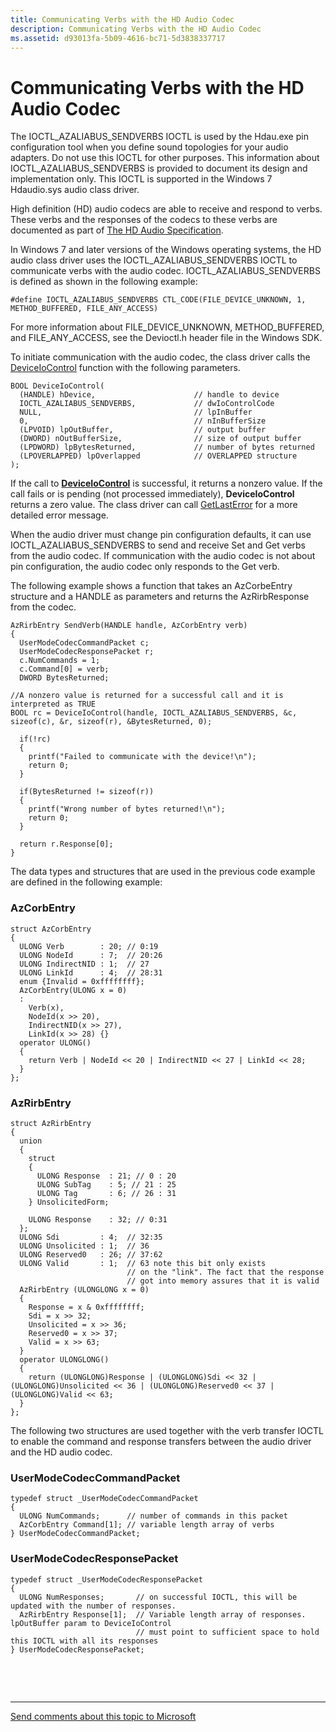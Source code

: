 ```yaml
---
title: Communicating Verbs with the HD Audio Codec
description: Communicating Verbs with the HD Audio Codec
ms.assetid: d93013fa-5b09-4616-bc71-5d3838337717
---
```


# Communicating Verbs with the HD Audio Codec


The IOCTL\_AZALIABUS\_SENDVERBS IOCTL is used by the Hdau.exe pin configuration tool when you define sound topologies for your audio adapters. Do not use this IOCTL for other purposes. This information about IOCTL\_AZALIABUS\_SENDVERBS is provided to document its design and implementation only. This IOCTL is supported in the Windows 7 Hdaudio.sys audio class driver.

High definition (HD) audio codecs are able to receive and respond to verbs. These verbs and the responses of the codecs to these verbs are documented as part of [The HD Audio Specification](http://go.microsoft.com/fwlink/p/?linkid=169394).

In Windows 7 and later versions of the Windows operating systems, the HD audio class driver uses the IOCTL\_AZALIABUS\_SENDVERBS IOCTL to communicate verbs with the audio codec. IOCTL\_AZALIABUS\_SENDVERBS is defined as shown in the following example:

```
#define IOCTL_AZALIABUS_SENDVERBS CTL_CODE(FILE_DEVICE_UNKNOWN, 1, METHOD_BUFFERED, FILE_ANY_ACCESS)
```

For more information about FILE\_DEVICE\_UNKNOWN, METHOD\_BUFFERED, and FILE\_ANY\_ACCESS, see the Devioctl.h header file in the Windows SDK.

To initiate communication with the audio codec, the class driver calls the [DeviceIoControl](http://go.microsoft.com/fwlink/p/?linkid=124239) function with the following parameters.

```
BOOL DeviceIoControl(
  (HANDLE) hDevice,                      // handle to device
  IOCTL_AZALIABUS_SENDVERBS,             // dwIoControlCode
  NULL,                                  // lpInBuffer
  0,                                     // nInBufferSize
  (LPVOID) lpOutBuffer,                  // output buffer
  (DWORD) nOutBufferSize,                // size of output buffer
  (LPDWORD) lpBytesReturned,             // number of bytes returned
  (LPOVERLAPPED) lpOverlapped            // OVERLAPPED structure
);
```

If the call to [**DeviceIoControl**](https://msdn.microsoft.com/library/windows/desktop/aa363216) is successful, it returns a nonzero value. If the call fails or is pending (not processed immediately), **DeviceIoControl** returns a zero value. The class driver can call [GetLastError](http://go.microsoft.com/fwlink/p/?linkid=169416) for a more detailed error message.

When the audio driver must change pin configuration defaults, it can use IOCTL\_AZALIABUS\_SENDVERBS to send and receive Set and Get verbs from the audio codec. If communication with the audio codec is not about pin configuration, the audio codec only responds to the Get verb.

The following example shows a function that takes an AzCorbeEntry structure and a HANDLE as parameters and returns the AzRirbResponse from the codec.

```
AzRirbEntry SendVerb(HANDLE handle, AzCorbEntry verb)
{
  UserModeCodecCommandPacket c;
  UserModeCodecResponsePacket r;
  c.NumCommands = 1;
  c.Command[0] = verb;
  DWORD BytesReturned;

//A nonzero value is returned for a successful call and it is interpreted as TRUE  
BOOL rc = DeviceIoControl(handle, IOCTL_AZALIABUS_SENDVERBS, &c, sizeof(c), &r, sizeof(r), &BytesReturned, 0);

  if(!rc)
  {
    printf("Failed to communicate with the device!\n");
    return 0;
  }

  if(BytesReturned != sizeof(r))
  {
    printf("Wrong number of bytes returned!\n");
    return 0;
  }

  return r.Response[0];
}
```

The data types and structures that are used in the previous code example are defined in the following example:

### <span id="azcorbentry"></span><span id="AZCORBENTRY"></span> AzCorbEntry

```
struct AzCorbEntry
{
  ULONG Verb        : 20; // 0:19
  ULONG NodeId      : 7;  // 20:26
  ULONG IndirectNID : 1;  // 27
  ULONG LinkId      : 4;  // 28:31
  enum {Invalid = 0xffffffff};
  AzCorbEntry(ULONG x = 0)
  :
    Verb(x),
    NodeId(x >> 20),
    IndirectNID(x >> 27),
    LinkId(x >> 28) {}
  operator ULONG()
  {
    return Verb | NodeId << 20 | IndirectNID << 27 | LinkId << 28;
  }
};
```

### <span id="azrirbentry"></span><span id="AZRIRBENTRY"></span> AzRirbEntry

```
struct AzRirbEntry
{
  union
  {
    struct 
    {
      ULONG Response  : 21; // 0 : 20
      ULONG SubTag    : 5; // 21 : 25
      ULONG Tag       : 6; // 26 : 31
    } UnsolicitedForm;

    ULONG Response    : 32; // 0:31
  };
  ULONG Sdi         : 4;  // 32:35
  ULONG Unsolicited : 1;  // 36
  ULONG Reserved0   : 26; // 37:62
  ULONG Valid       : 1;  // 63 note this bit only exists
                          // on the "link". The fact that the response
                          // got into memory assures that it is valid
  AzRirbEntry (ULONGLONG x = 0)
  {
    Response = x & 0xffffffff;
    Sdi = x >> 32;
    Unsolicited = x >> 36;
    Reserved0 = x >> 37;
    Valid = x >> 63;
  }
  operator ULONGLONG()
  {
    return (ULONGLONG)Response | (ULONGLONG)Sdi << 32 | (ULONGLONG)Unsolicited << 36 | (ULONGLONG)Reserved0 << 37 | (ULONGLONG)Valid << 63;
  }
};
```

The following two structures are used together with the verb transfer IOCTL to enable the command and response transfers between the audio driver and the HD audio codec.

### <span id="usermodecodeccommandpacket"></span><span id="USERMODECODECCOMMANDPACKET"></span> UserModeCodecCommandPacket

```
typedef struct _UserModeCodecCommandPacket
{
  ULONG NumCommands;      // number of commands in this packet
  AzCorbEntry Command[1]; // variable length array of verbs
} UserModeCodecCommandPacket;
```

### <span id="usermodecodecresponsepacket"></span><span id="USERMODECODECRESPONSEPACKET"></span> UserModeCodecResponsePacket

```
typedef struct _UserModeCodecResponsePacket
{
  ULONG NumResponses;       // on successful IOCTL, this will be updated with the number of responses.
  AzRirbEntry Response[1];  // Variable length array of responses. lpOutBuffer param to DeviceIoControl
                            // must point to sufficient space to hold this IOCTL with all its responses 
} UserModeCodecResponsePacket;
```

 

 


--------------------
[Send comments about this topic to Microsoft](mailto:wsddocfb@microsoft.com?subject=Documentation%20feedback%20[audio\audio]:%20Communicating%20Verbs%20with%20the%20HD%20Audio%20Codec%20%20RELEASE:%20%287/18/2016%29&body=%0A%0APRIVACY%20STATEMENT%0A%0AWe%20use%20your%20feedback%20to%20improve%20the%20documentation.%20We%20don't%20use%20your%20email%20address%20for%20any%20other%20purpose,%20and%20we'll%20remove%20your%20email%20address%20from%20our%20system%20after%20the%20issue%20that%20you're%20reporting%20is%20fixed.%20While%20we're%20working%20to%20fix%20this%20issue,%20we%20might%20send%20you%20an%20email%20message%20to%20ask%20for%20more%20info.%20Later,%20we%20might%20also%20send%20you%20an%20email%20message%20to%20let%20you%20know%20that%20we've%20addressed%20your%20feedback.%0A%0AFor%20more%20info%20about%20Microsoft's%20privacy%20policy,%20see%20http://privacy.microsoft.com/default.aspx. "Send comments about this topic to Microsoft")



